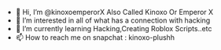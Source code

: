 - 👋 Hi, I’m @kinoxoemperorX Also Called Kinoxo Or Emperor X
- 👀 I’m interested in all of what has a connection with hacking
- 🌱 I’m currently learning Hacking,Creating Roblox Scripts..etc
- 📫 How to reach me on snapchat : kinoxo-plushh

<!---
kinoxoemperorX/kinoxoemperorX is a ✨ special ✨ repository because its `README.md` (this file) appears on your GitHub profile.
You can click the Preview link to take a look at your changes.
--->
